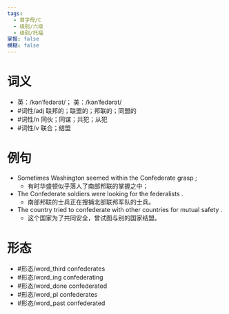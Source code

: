 ```yaml
---
tags:
  - 首字母/C
  - 级别/六级
  - 级别/托福
掌握: false
模糊: false
---
```

# 词义
- 英：/kənˈfedərət/； 美：/kənˈfedərət/
- #词性/adj  联邦的；联盟的；邦联的；同盟的
- #词性/n  同伙；同谋；共犯；从犯
- #词性/v  联合；结盟
# 例句
- Sometimes Washington seemed within the Confederate grasp ;
	- 有时华盛顿似乎落人了南部邦联的掌握之中；
- The Confederate soldiers were looking for the federalists .
	- 南部邦联的士兵正在搜捕北部联邦军队的士兵。
- The country tried to confederate with other countries for mutual safety .
	- 这个国家为了共同安全，曾试图与别的国家结盟。
# 形态
- #形态/word_third confederates
- #形态/word_ing confederating
- #形态/word_done confederated
- #形态/word_pl confederates
- #形态/word_past confederated
